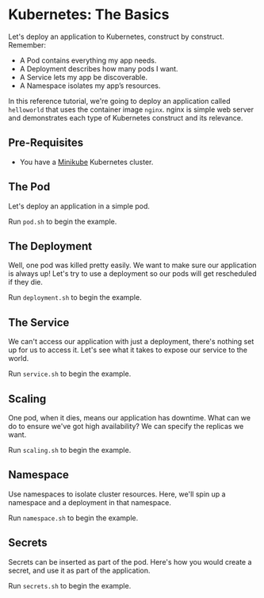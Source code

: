 # Kubernetes: The Basics

Let's deploy an application to Kubernetes, construct by construct. Remember:

* A Pod contains everything my app needs.
* A Deployment describes how many pods I want.
* A Service lets my app be discoverable.
* A Namespace isolates my app’s resources.

In this reference tutorial, we're going to deploy an application called
`helloworld` that uses the container image `nginx`. nginx is simple web
server and demonstrates each type of Kubernetes construct and
its relevance.

## Pre-Requisites
* You have a [Minikube](https://github.com/kubernetes/minikube) Kubernetes cluster.

## The Pod
Let's deploy an application in a simple pod. 

Run `pod.sh` to begin the example.

## The Deployment
Well, one pod was killed pretty easily. We want to make sure
our application is always up! Let's try to use a deployment
so our pods will get rescheduled if they die. 

Run `deployment.sh` to begin the example.

## The Service
We can't access our application with just a deployment,
there's nothing set up for us to access it. Let's see
what it takes to expose our service to the world.

Run `service.sh` to begin the example.

## Scaling
One pod, when it dies, means our application has downtime.
What can we do to ensure we've got high availability?
We can specify the replicas we want.

Run `scaling.sh` to begin the example.

## Namespace
Use namespaces to isolate cluster resources. Here, we'll spin up
a namespace and a deployment in that namespace.

Run `namespace.sh` to begin the example.

## Secrets
Secrets can be inserted as part of the pod. Here's how
you would create a secret, and use it as part of the 
application.

Run `secrets.sh` to begin the example.